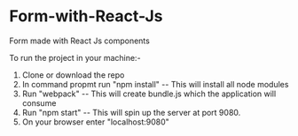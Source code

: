 # Form-with-React-Js
Form made with React Js components

To run the project in your machine:-

1. Clone or download the repo
2. In command propmt run "npm install" -- This will install all node modules
3. Run "webpack" -- This will create bundle.js which the application will consume
4. Run "npm start" -- This will spin up the server at port 9080.
5. On your browser enter "localhost:9080"
